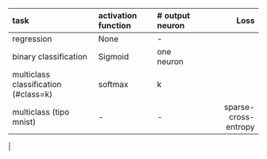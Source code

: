 

| task | activation function | # output neuron|Loss
|:-----|:--------------------|:--------------|---:|
|regression|None| -|
|binary classification|Sigmoid|one neuron|
|multiclass classification (#class=k)|softmax|k| 
|multiclass (tipo mnist)|- |- | sparse-cross-entropy|
|



        